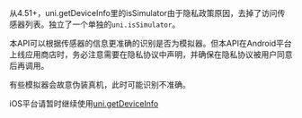 <!-- ## uni.isSimulator() @issimulator -->

<!-- UTSAPIJSON.isSimulator.name -->

<!-- UTSAPIJSON.isSimulator.description -->

从4.51+，uni.getDeviceInfo里的isSimulator由于隐私政策原因，去掉了访问传感器列表。独立了一个单独的`uni.isSimulator`。

本API可以根据传感器的信息更准确的识别是否为模拟器。但本API在Android平台上线应用商店时，务必注意需要在隐私协议中声明，并确保在隐私协议被用户同意后再调用。

有些模拟器会故意伪装真机，此时可能识别不准确。

iOS平台请暂时继续使用[uni.getDeviceInfo](./get-device-info.md)

<!-- UTSAPIJSON.isSimulator.compatibility -->

<!-- UTSAPIJSON.isSimulator.param -->

<!-- UTSAPIJSON.isSimulator.returnValue -->

<!-- UTSAPIJSON.isSimulator.example -->

<!-- UTSAPIJSON.isSimulator.tutorial -->

<!-- UTSAPIJSON.isSimulator.example -->

<!-- UTSAPIJSON.general_type.name -->

<!-- UTSAPIJSON.general_type.param -->
